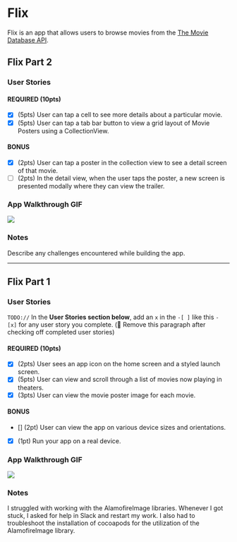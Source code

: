 # Flix

Flix is an app that allows users to browse movies from the [The Movie Database API](http://docs.themoviedb.apiary.io/#).

## Flix Part 2

### User Stories

#### REQUIRED (10pts)
- [x] (5pts) User can tap a cell to see more details about a particular movie.
- [x] (5pts) User can tap a tab bar button to view a grid layout of Movie Posters using a CollectionView.

#### BONUS
- [x] (2pts) User can tap a poster in the collection view to see a detail screen of that movie.
- [ ] (2pts) In the detail view, when the user taps the poster, a new screen is presented modally where they can view the trailer.

### App Walkthrough GIF
![](https://i.imgur.com/JKXuV5X.gif)

### Notes
Describe any challenges encountered while building the app.

---

## Flix Part 1

### User Stories
`TODO://` In the **User Stories section below**, add an `x` in the `-[ ]` like this `- [x]` for any user story you complete. (🚫 Remove this paragraph after checking off completed user stories)

#### REQUIRED (10pts)
- [x] (2pts) User sees an app icon on the home screen and a styled launch screen.
- [x] (5pts) User can view and scroll through a list of movies now playing in theaters.
- [x] (3pts) User can view the movie poster image for each movie.

#### BONUS
- [] (2pt) User can view the app on various device sizes and orientations.
- [x] (1pt) Run your app on a real device.

### App Walkthrough GIF
![](https://i.imgur.com/74Kqu40.gif)

### Notes
I struggled with working with the AlamofireImage libraries. Whenever I got stuck, I asked for help in Slack and restart my work. I also had to troubleshoot the installation of cocoapods for the utilization of the AlamofireImage library.
